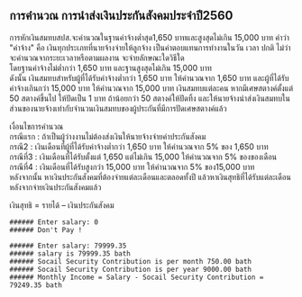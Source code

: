 ## การคำนวณ การนำส่งเงินประกันสังคมประจำปี2560
การหักเงินสมทบสปส.จะคำนวณในฐานค่าจ้างต่ำสุด1,650 บาทและสูงสุดไม่เกิน 15,000 บาท คำว่า "ค่าจ้าง" คือ เงินทุกประเภทที่นายจ้างจ่ายให้ลูกจ้าง เป็นค่าตอบแทนการทำงานในวัน  เวลา  ปกติ ไม่ว่าจะคำนวณจากระยะเวลาหรือตามผลงาน จะจ่ายลักษณะใดวิธีใด  
โดยฐานค่าจ้างไม่ต่ำกว่า  1,650  บาท  และฐานสูงสุดไม่เกิน 15,000 บาท  
ดังนั้น เงินสมทบสำหรับผู้ที่ได้รับค่าจ้างต่ำกว่า 1,650 บาท ให้คำนวณจาก 1,650 บาท และผู้ที่ได้รับค่าจ้างเกินกว่า 15,000 บาท ให้คำนวณจาก 15,000 บาท เงินสมทบแต่ละคน หากมีเศษสตางค์ตั้งแต่ 50 สตางค์ขึ้นไป ให้ปัดเป็น 1 บาท ถ้าน้อยกว่า 50 สตางค์ให้ปัดทิ้ง และให้นายจ้างนำส่งเงินสมทบในส่วนของนายจ้างเท่ากับจำนวนเงินสมทบของผู้ประกันที่มีการปัดเศษสตางค์แล้ว

เงื่อนไขการคำนวณ  
กรณีแรก : ถ้าเป็นผู้ว่างงานไม่ต้องส่งเงินให้นายจ้างจ่ายค่าประกันสังคม  
กรณี2 : เงินเดือนที่ผู้ที่ได้รับค่าจ้างต่ำกว่า 1,650 บาท ให้คำนวณจาก 5% ของ 1,650 บาท  
กรณีที่3 : เงินเดือนที่ได้รับตั้งแต่ 1,650 แต่ไม่เกิน 15,000 ให้คำนวณจาก 5% ของของเดือน  
กรณีที่4 : เงินเดือนที่ได้รับสูงกว่า 15,000 บาท ให้คำนวณจาก 5% ของ15,000 บาท  
หลังจากนั้น หาเงินประกันสังคมที่ต้องจ่ายแต่ละเดือนและตลอดทั้งปี แล้วหาเงินสุทธิที่ได้รับแต่ละเดือนหลังจากจ่ายเงินประกันสังคมแล้ว

เงินสุทธิ = รายได้ – เงินประกันสังคม

```
###### Enter salary: 0
###### Don't Pay !
```

```
###### Enter salary: 79999.35
###### salary is 79999.35 bath
###### Socail Security Contribution is per month 750.00 bath
###### Socail Security Contribution is per year 9000.00 bath
###### Monthly Income = Salary - Socail Security Contribution = 79249.35 bath
```

